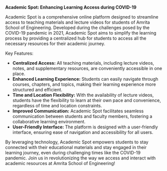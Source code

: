 **Academic Spot: Enhancing Learning Access during COVID-19**

Academic Spot is a comprehensive online platform designed to streamline access to teaching materials and lecture videos for students of Amrita School of Engineering. Developed during the challenges posed by the COVID-19 pandemic in 2021, Academic Spot aims to simplify the learning process by providing a centralized hub for students to access all the necessary resources for their academic journey.

Key Features:
- **Centralized Access:** All teaching materials, including lecture videos, notes, and supplementary resources, are conveniently accessible in one place.
- **Enhanced Learning Experience:** Students can easily navigate through courses, chapters, and topics, making their learning experience more structured and efficient.
- **Time and Location Flexibility:** With the availability of lecture videos, students have the flexibility to learn at their own pace and convenience, regardless of time and location constraints.
- **Improved Communication:** Academic Spot facilitates seamless communication between students and faculty members, fostering a collaborative learning environment.
- **User-Friendly Interface:** The platform is designed with a user-friendly interface, ensuring ease of navigation and accessibility for all users.

By leveraging technology, Academic Spot empowers students to stay connected with their educational materials and stay engaged in their learning journey, even during challenging times like the COVID-19 pandemic. Join us in revolutionizing the way we access and interact with academic resources at Amrita School of Engineering!
